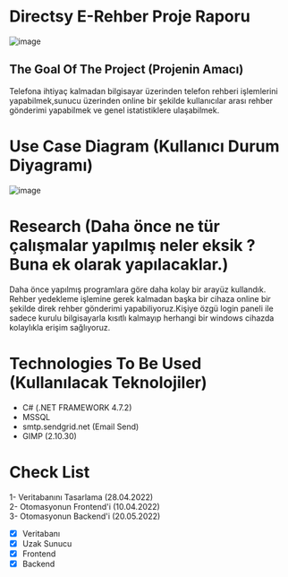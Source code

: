 # Directsy E-Rehber Proje Raporu

![image](https://user-images.githubusercontent.com/75930407/170764521-e4340e15-30cd-4620-8e19-d270feae2d58.png)

## The Goal Of The Project (Projenin Amacı)
Telefona ihtiyaç kalmadan bilgisayar üzerinden telefon rehberi işlemlerini yapabilmek,sunucu üzerinden online bir şekilde kullanıcılar arası rehber gönderimi yapabilmek ve genel istatistiklere ulaşabilmek.

# Use Case Diagram (Kullanıcı Durum Diyagramı)

![image](https://user-images.githubusercontent.com/75930407/166007742-21eda250-9cca-4885-91c0-0387d249d728.png)

# Research (Daha önce ne tür çalışmalar yapılmış neler eksik ? Buna ek olarak yapılacaklar.)
Daha önce yapılmış programlara göre daha kolay bir arayüz kullandık. Rehber yedekleme işlemine gerek kalmadan başka bir cihaza online bir şekilde direk rehber gönderimi  yapabiliyoruz.Kişiye özgü login paneli ile sadece kurulu bilgisayarla kısıtlı kalmayıp herhangi bir windows cihazda kolaylıkla erişim sağlıyoruz. 


# Technologies To Be Used (Kullanılacak Teknolojiler)

- C# (.NET FRAMEWORK 4.7.2)
- MSSQL
- smtp.sendgrid.net (Email Send)
- GIMP (2.10.30)

# Check List
1- Veritabanını Tasarlama (28.04.2022) </br>
2- Otomasyonun Frontend'i (10.04.2022) </br>
3- Otomasyonun Backend'i (20.05.2022)

- [x] Veritabanı
- [x] Uzak Sunucu
- [x] Frontend
- [x] Backend
